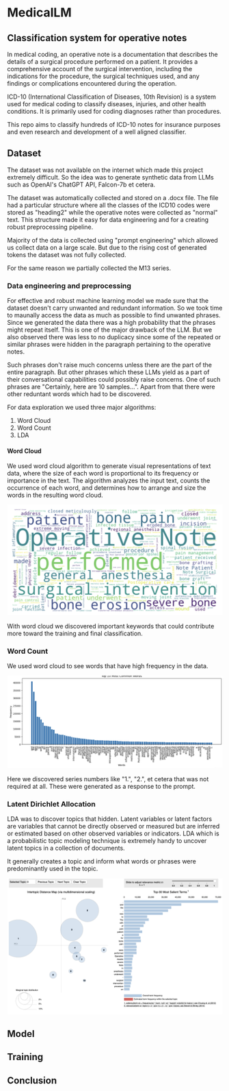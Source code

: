# MedicalLM
## Classification system for operative notes

In medical coding, an operative note is a documentation that describes the details of a surgical procedure performed on a patient. It provides a comprehensive account of the surgical intervention, including the indications for the procedure, the surgical techniques used, and any findings or complications encountered during the operation.

ICD-10 (International Classification of Diseases, 10th Revision) is a system used for medical coding to classify diseases, injuries, and other health conditions. It is primarily used for coding diagnoses rather than procedures. 

This repo aims to classify hundreds of ICD-10 notes for insurance purposes and even research and development of a well aligned classifier. 

## Dataset
The dataset was not available on the internet which made this project extremely difficult. So the idea was to generate synthetic data from LLMs such as OpenAI's ChatGPT API, Falcon-7b et cetera. 

The dataset was automatically collected and stored on a .docx file. The file had a particular structure where all the classes of the ICD10 codes were stored as "heading2" while the operative notes were collected as "normal" text. This structure made it easy for data engineering and for a creating robust preprocessing pipeline. 

Majority of the data is collected using "prompt engineering" which allowed us collect data on a large scale. But due to the rising cost of generated tokens the dataset was not fully collected. 

For the same reason we partially collected the M13 series. 

### Data engineering and preprocessing

For effective and robust machine learning model we made sure that the dataset doesn't carry unwanted and redundant information. So we took time to maunally access the data as much as possible to find unwanted phrases. Since we generated the data there was a high probability that the phrases might repeat itself. This is one of the major drawback of the LLM. But we also observed there was less to no duplicacy since some of the repeated or similar phrases were hidden in the paragraph pertaining to the operative notes. 

Such phrases don't raise much concerns unless there are the part of the entire paragraph. But other phrases which these LLMs yield as a part of their conversational capabilities could possibly raise concerns. One of such phrases are "Certainly, here are 10 samples...". Apart from that there were other reduntant words which had to be discovered. 

For data exploration we used three major algorithms:
1. Word Cloud  
2. Word Count
3. LDA
 

#### Word Cloud
We used word cloud algorithm to generate visual representations of text data, where the size of each word is proportional to its frequency or importance in the text. The algorithm analyzes the input text, counts the occurrence of each word, and determines how to arrange and size the words in the resulting word cloud.

![Word Cloud](resource/WC.png)

With word cloud we discovered important keywords that could contribute more toward the training and final classification.

### Word Count
We used word cloud to see words that have high frequency in the data. 

![Word Count](resource/WCnt.png)

Here we discovered series numbers like "1.", "2.", et cetera that was not required at all. These were generated as a response to the prompt. 

###  Latent Dirichlet Allocation 
LDA was to discover topics that hidden. Latent variables or latent factors are variables that cannot be directly observed or measured but are inferred or estimated based on other observed variables or indicators. LDA which is a probabilistic topic modeling technique is extremely handy to uncover latent topics in a collection of documents.

It generally creates a topic and inform what words or phrases were predominantly used in the topic. 

![Latent Dirichlet Allocation](resource/LDA.png)

## Model


## Training

## Conclusion
